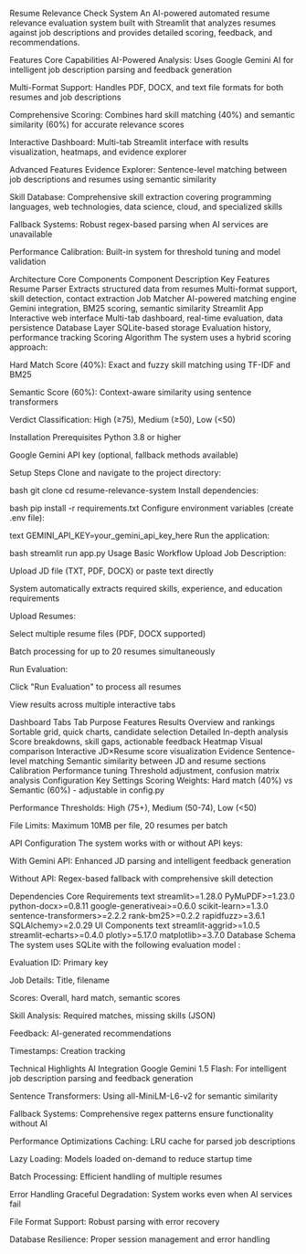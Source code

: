 Resume Relevance Check System
An AI-powered automated resume relevance evaluation system built with Streamlit that analyzes resumes against job descriptions and provides detailed scoring, feedback, and recommendations.

Features
Core Capabilities
AI-Powered Analysis: Uses Google Gemini AI for intelligent job description parsing and feedback generation

Multi-Format Support: Handles PDF, DOCX, and text file formats for both resumes and job descriptions

Comprehensive Scoring: Combines hard skill matching (40%) and semantic similarity (60%) for accurate relevance scores

Interactive Dashboard: Multi-tab Streamlit interface with results visualization, heatmaps, and evidence explorer

Advanced Features
Evidence Explorer: Sentence-level matching between job descriptions and resumes using semantic similarity

Skill Database: Comprehensive skill extraction covering programming languages, web technologies, data science, cloud, and specialized skills

Fallback Systems: Robust regex-based parsing when AI services are unavailable

Performance Calibration: Built-in system for threshold tuning and model validation

Architecture
Core Components
Component	Description	Key Features
Resume Parser	Extracts structured data from resumes	Multi-format support, skill detection, contact extraction 
Job Matcher	AI-powered matching engine	Gemini integration, BM25 scoring, semantic similarity 
Streamlit App	Interactive web interface	Multi-tab dashboard, real-time evaluation, data persistence 
Database Layer	SQLite-based storage	Evaluation history, performance tracking 
Scoring Algorithm
The system uses a hybrid scoring approach:

Hard Match Score (40%): Exact and fuzzy skill matching using TF-IDF and BM25

Semantic Score (60%): Context-aware similarity using sentence transformers

Verdict Classification: High (≥75), Medium (≥50), Low (<50)

Installation
Prerequisites
Python 3.8 or higher

Google Gemini API key (optional, fallback methods available)

Setup Steps
Clone and navigate to the project directory:

bash
git clone <repository-url>
cd resume-relevance-system
Install dependencies:

bash
pip install -r requirements.txt
Configure environment variables (create .env file):

text
GEMINI_API_KEY=your_gemini_api_key_here
Run the application:

bash
streamlit run app.py
Usage
Basic Workflow
Upload Job Description:

Upload JD file (TXT, PDF, DOCX) or paste text directly

System automatically extracts required skills, experience, and education requirements

Upload Resumes:

Select multiple resume files (PDF, DOCX supported)

Batch processing for up to 20 resumes simultaneously

Run Evaluation:

Click "Run Evaluation" to process all resumes

View results across multiple interactive tabs

Dashboard Tabs
Tab	Purpose	Features
Results	Overview and rankings	Sortable grid, quick charts, candidate selection 
Detailed	In-depth analysis	Score breakdowns, skill gaps, actionable feedback 
Heatmap	Visual comparison	Interactive JD×Resume score visualization 
Evidence	Sentence-level matching	Semantic similarity between JD and resume sections 
Calibration	Performance tuning	Threshold adjustment, confusion matrix analysis 
Configuration
Key Settings
Scoring Weights: Hard match (40%) vs Semantic (60%) - adjustable in config.py

Performance Thresholds: High (75+), Medium (50-74), Low (<50)

File Limits: Maximum 10MB per file, 20 resumes per batch

API Configuration
The system works with or without API keys:

With Gemini API: Enhanced JD parsing and intelligent feedback generation

Without API: Regex-based fallback with comprehensive skill detection

Dependencies
Core Requirements
text
streamlit>=1.28.0
PyMuPDF>=1.23.0
python-docx>=0.8.11
google-generativeai>=0.6.0
scikit-learn>=1.3.0
sentence-transformers>=2.2.2
rank-bm25>=0.2.2
rapidfuzz>=3.6.1
SQLAlchemy>=2.0.29
UI Components
text
streamlit-aggrid>=1.0.5
streamlit-echarts>=0.4.0
plotly>=5.17.0
matplotlib>=3.7.0
Database Schema
The system uses SQLite with the following evaluation model :

Evaluation ID: Primary key

Job Details: Title, filename

Scores: Overall, hard match, semantic scores

Skill Analysis: Required matches, missing skills (JSON)

Feedback: AI-generated recommendations

Timestamps: Creation tracking

Technical Highlights
AI Integration
Google Gemini 1.5 Flash: For intelligent job description parsing and feedback generation

Sentence Transformers: Using all-MiniLM-L6-v2 for semantic similarity

Fallback Systems: Comprehensive regex patterns ensure functionality without AI

Performance Optimizations
Caching: LRU cache for parsed job descriptions

Lazy Loading: Models loaded on-demand to reduce startup time

Batch Processing: Efficient handling of multiple resumes

Error Handling
Graceful Degradation: System works even when AI services fail

File Format Support: Robust parsing with error recovery

Database Resilience: Proper session management and error handling

